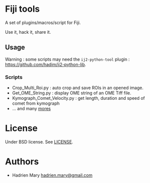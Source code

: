# Fiji tools

A set of plugins/macros/script for Fiji.

Use it, hack it, share it.

## Usage

Warning : some scripts may need the `ij2-python-tool` plugin : https://github.com/hadim/ij2-python-lib.

### Scripts

- Crop_Multi_Roi.py : auto crop and save ROIs in an opened image.
- Get_OME_String.py : display OME string of an OME Tiff file.
- Kymograph_Comet_Velocity.py : get length, duration and speed of comet from kymograph
- ... and many [mores](./scripts)

# License

Under BSD license. See [LICENSE](LICENSE).

# Authors

- Hadrien Mary <hadrien.mary@gmail.com>
